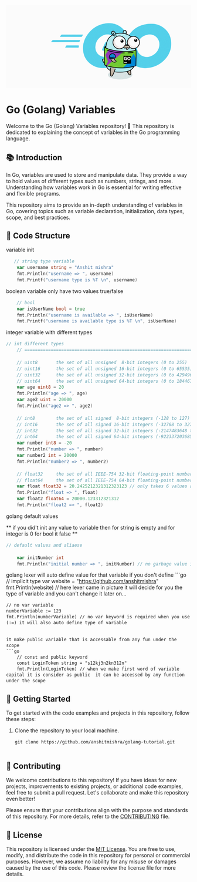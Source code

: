 <p align="center" >
  <img src="https://github.com/anshitmishra/golang-tutorial/blob/main/images/io/one.gif" />
</p>

# Go (Golang) Variables

Welcome to the Go (Golang) Variables repository! 🚀 This repository is dedicated to explaining the concept of variables in the Go programming language.

## 📚 Introduction

In Go, variables are used to store and manipulate data. They provide a way to hold values of different types such as numbers, strings, and more. Understanding how variables work in Go is essential for writing effective and flexible programs.

This repository aims to provide an in-depth understanding of variables in Go, covering topics such as variable declaration, initialization, data types, scope, and best practices.

## 📂 Code Structure

variable init
```go
   // string type variable
	var username string = "Anshit mishra"
	fmt.Println("username => ", username)
	fmt.Printf("username type is %T \n", username)
```

boolean variable only have two values true/false
```go
	// bool
	var isUserName bool = true
	fmt.Println("username is available => ", isUserName)
	fmt.Printf("username is available type is %T \n", isUserName)
```

integer variable with different types
```go
// int different types
	// ================================================================================

	// uint8       the set of all unsigned  8-bit integers (0 to 255)
	// uint16      the set of all unsigned 16-bit integers (0 to 65535)
	// uint32      the set of all unsigned 32-bit integers (0 to 4294967295)
	// uint64      the set of all unsigned 64-bit integers (0 to 18446744073709551615)
	var age uint8 = 20
	fmt.Println("age => ", age)
	var age2 uint = 20000
	fmt.Println("age2 => ", age2)

	// int8        the set of all signed  8-bit integers (-128 to 127)
	// int16       the set of all signed 16-bit integers (-32768 to 32767)
	// int32       the set of all signed 32-bit integers (-2147483648 to 2147483647)
	// int64       the set of all signed 64-bit integers (-9223372036854775808 to 9223372036854775807)
	var number int8 = -20
	fmt.Println("number => ", number)
	var number2 int = 20000
	fmt.Println("number2 => ", number2)

	// float32     the set of all IEEE-754 32-bit floating-point numbers
	// float64     the set of all IEEE-754 64-bit floating-point numbers
	var float float32 = 20.2425212321312323123 // only takes 6 values after decimal
	fmt.Println("float => ", float)
	var float2 float64 = 20000.123312321312
	fmt.Println("float2 => ", float2)

```

golang default values

** if you did't init any value to variable then for string is empty and for integer is 0 for bool it false **
```go
// default values and aliaese

	var initNumber int
	fmt.Println("initial number => ", initNumber) // no garbage value if you did't add any value it always take 0 as default value
```

golang lexer will auto define value for that variable if you don't define
	```go
 // implicit type
	var website = "https://github.com/anshitmishra"
	fmt.Println(website) // here lexer came in picture it will decide for you the type of variable and you can't change it later on...

	// no var variable
	numberVariable := 123
	fmt.Println(numberVariable) // no var keyword is required when you use (:=) it will also auto define type of variable
```

it make public variable that is accessable from any fun under the scope
```go
	// const and public keyword
	const LoginToken string = "s12kj3n2kn312n"
	fmt.Println(LoginToken) // when we make first word of variable capital it is consider as public  it can be accessed by any function under the scope
```



## 🚀 Getting Started

To get started with the code examples and projects in this repository, follow these steps:

1. Clone the repository to your local machine.
   ```shell
   git clone https://github.com/anshitmishra/golang-tutorial.git


## 🤝 Contributing

We welcome contributions to this repository! If you have ideas for new projects, improvements to existing projects, or additional code examples, feel free to submit a pull request. Let's collaborate and make this repository even better!

Please ensure that your contributions align with the purpose and standards of this repository. For more details, refer to the [CONTRIBUTING](CONTRIBUTING.md) file.

## 📄 License

This repository is licensed under the [MIT License](LICENSE). You are free to use, modify, and distribute the code in this repository for personal or commercial purposes. However, we assume no liability for any misuse or damages caused by the use of this code. Please review the license file for more details.
